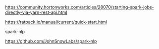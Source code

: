 
https://community.hortonworks.com/articles/28070/starting-spark-jobs-directly-via-yarn-rest-api.html

https://ratpack.io/manual/current/quick-start.html


spark-nlp

https://github.com/JohnSnowLabs/spark-nlp
